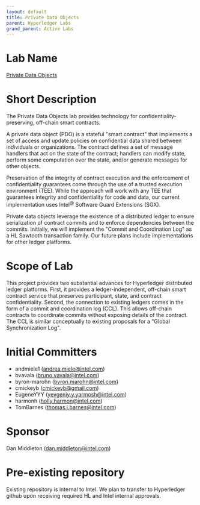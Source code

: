 ```yaml
---
layout: default
title: Private Data Objects
parent: Hyperledger Labs
grand_parent: Active Labs
---
```

# Lab Name
[Private Data Objects](https://github.com/hyperledger-labs/private-data-objects)

# Short Description

The Private Data Objects lab provides technology for
confidentiality-preserving, off-chain smart contracts.

A private data object (PDO) is a stateful "smart contract" that
implements a set of access and update policies on confidential data
shared between individuals or organizations. The contract defines a set
of message handlers that act on the state of the contract; handlers can
modify state, perform some computation over the state, and/or generate
messages for other objects.

Preservation of the integrity of contract execution and the enforcement
of confidentiality guarantees come through the use of a trusted
execution environment (TEE). While the approach will work with any TEE
that guarantees integrity and confidentiality for code and data, our
current implementation uses Intel<sup>@</sup> Software Guard Extensions
(SGX).

Private data objects leverage the existence of a distributed ledger to
ensure serialization of contract commits and to enforce dependencies
between the commits. Initially, we will implement the "Commit and
Coordination Log" as a HL Sawtooth transaction family. Our future plans
include implementations for other ledger platforms.

# Scope of Lab

This project provides two substantial advances for Hyperledger
distributed ledger platforms. First, it provides a ledger-independent,
off-chain smart contract service that preserves participant, state, and
contract confidentiality. Second, the connection to existing ledgers
comes in the form of a commit and coordination log (CCL). This allows
off-chain contracts to coordinate commits without exposing details of
the contract. The CCL is similar conceptually to existing proposals for
a "Global Synchronization Log".

# Initial Committers

* andmiele1 (andrea.miele@intel.com)
* bvavala (bruno.vavala@intel.com)
* byron-marohn (byron.marohn@intel.com)
* cmickeyb (cmickeyb@gmail.com)
* EugeneYYY (yevgeniy.y.yarmosh@intel.com)
* harmonh (holly.harmon@intel.com)
* TomBarnes (thomas.j.barnes@intel.com)

# Sponsor

Dan Middleton (dan.middleton@intel.com)

# Pre-existing repository

Existing repository is internal to Intel. We plan to transfer to
Hyperledger github upon receiving required HL and Intel internal
approvals.
